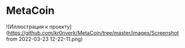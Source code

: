 # MetaCoin


![Иллюстрация к проекту](https://github.com/kr0nverk/MetaCoin/tree/master/images/Screenshot from 2022-03-23 12-22-11.png)
